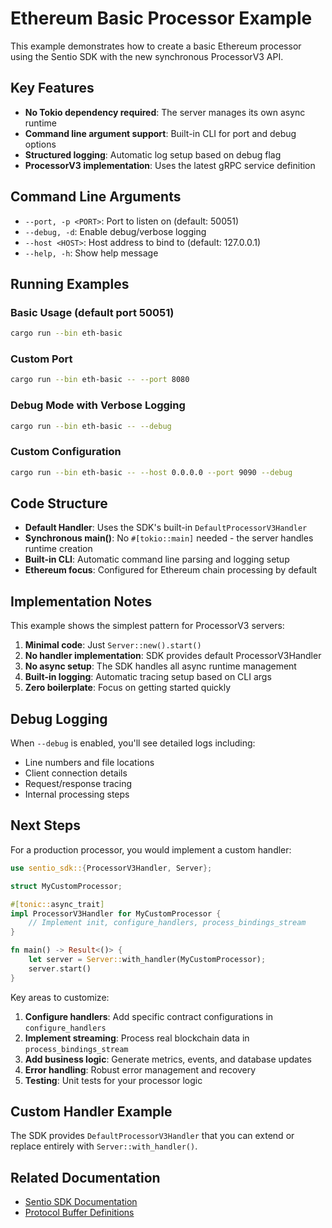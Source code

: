 # Ethereum Basic Processor Example

This example demonstrates how to create a basic Ethereum processor using the Sentio SDK with the new synchronous ProcessorV3 API.

## Key Features

- **No Tokio dependency required**: The server manages its own async runtime
- **Command line argument support**: Built-in CLI for port and debug options
- **Structured logging**: Automatic log setup based on debug flag
- **ProcessorV3 implementation**: Uses the latest gRPC service definition

## Command Line Arguments

- `--port, -p <PORT>`: Port to listen on (default: 50051)
- `--debug, -d`: Enable debug/verbose logging
- `--host <HOST>`: Host address to bind to (default: 127.0.0.1)
- `--help, -h`: Show help message

## Running Examples

### Basic Usage (default port 50051)
```bash
cargo run --bin eth-basic
```

### Custom Port
```bash
cargo run --bin eth-basic -- --port 8080
```

### Debug Mode with Verbose Logging
```bash
cargo run --bin eth-basic -- --debug
```

### Custom Configuration
```bash
cargo run --bin eth-basic -- --host 0.0.0.0 --port 9090 --debug
```

## Code Structure

- **Default Handler**: Uses the SDK's built-in `DefaultProcessorV3Handler`
- **Synchronous main()**: No `#[tokio::main]` needed - the server handles runtime creation
- **Built-in CLI**: Automatic command line parsing and logging setup
- **Ethereum focus**: Configured for Ethereum chain processing by default

## Implementation Notes

This example shows the simplest pattern for ProcessorV3 servers:

1. **Minimal code**: Just `Server::new().start()`
2. **No handler implementation**: SDK provides default ProcessorV3Handler
3. **No async setup**: The SDK handles all async runtime management
4. **Built-in logging**: Automatic tracing setup based on CLI args
5. **Zero boilerplate**: Focus on getting started quickly

## Debug Logging

When `--debug` is enabled, you'll see detailed logs including:
- Line numbers and file locations
- Client connection details
- Request/response tracing
- Internal processing steps

## Next Steps

For a production processor, you would implement a custom handler:

```rust
use sentio_sdk::{ProcessorV3Handler, Server};

struct MyCustomProcessor;

#[tonic::async_trait]
impl ProcessorV3Handler for MyCustomProcessor {
    // Implement init, configure_handlers, process_bindings_stream
}

fn main() -> Result<()> {
    let server = Server::with_handler(MyCustomProcessor);
    server.start()
}
```

Key areas to customize:

1. **Configure handlers**: Add specific contract configurations in `configure_handlers`
2. **Implement streaming**: Process real blockchain data in `process_bindings_stream`  
3. **Add business logic**: Generate metrics, events, and database updates
4. **Error handling**: Robust error management and recovery
5. **Testing**: Unit tests for your processor logic

## Custom Handler Example

The SDK provides `DefaultProcessorV3Handler` that you can extend or replace entirely with `Server::with_handler()`.

## Related Documentation

- [Sentio SDK Documentation](../../sdk/README.md)  
- [Protocol Buffer Definitions](../../sdk/processor.proto)